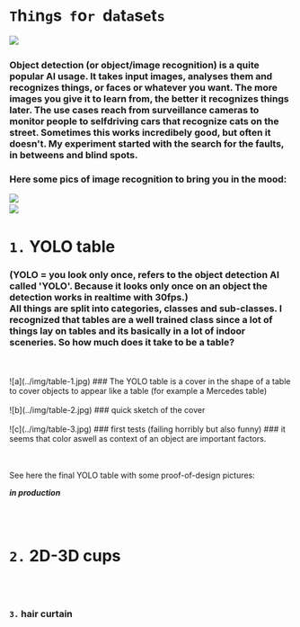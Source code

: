 # `T`h`i`n`g`s &nbsp;`f`o`r`&nbsp; d`a`t`a`s`e`t`s` 

![](vorhang.gif)  

### Object detection (or object/image recognition) is a quite popular AI usage. It takes input images, analyses them and recognizes things, or faces or whatever you want. The more images you give it to learn from, the better it recognizes things later. The use cases reach from surveillance cameras to monitor people to selfdriving cars that recognize cats on the street. Sometimes this works incredibely good, but often it doesn't. My experiment started with the search for the faults, in betweens and blind spots.

### Here some pics of image recognition to bring you in the mood:  
![](https://pyimagesearch.com/wp-content/uploads/2018/11/yolo_dl4cv.jpg)  
![](https://pjreddie.com/media/image/Screen_Shot_2016-09-07_at_10.56.09_PM.png)


# `1.` YOLO table 
### (YOLO = you look only once, refers to the object detection AI called 'YOLO'. Because it looks only once on an object the detection works in realtime with 30fps.) <br> All things are split into categories, classes and sub-classes. I recognized that tables are a well trained class since a lot of things lay on tables and its basically in a lot of indoor sceneries. So how much does it take to be a table?
<br>
<br>
![a](../img/table-1.jpg)  
### The YOLO table is a cover in the shape of a table to cover objects to appear like a table  
(for example a Mercedes table)  
<br>
<br>
![b](../img/table-2.jpg)  
### quick sketch of the cover
<br>
<br>
![c](../img/table-3.jpg)
### first tests (failing horribly but also funny)
### it seems that color aswell as context of an object are important factors.

<br>
<br>
<br>

See here the final YOLO table with some proof-of-design pictures:

***in production***

<br>
<br>  

# `2.` 2D-3D cups  

<br>
<br>  

### `3.` hair curtain 

